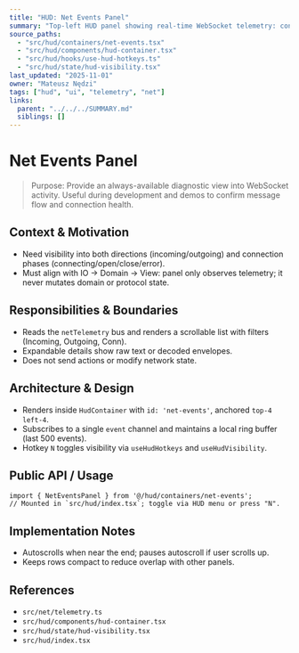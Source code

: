 ```yaml
---
title: "HUD: Net Events Panel"
summary: "Top-left HUD panel showing real-time WebSocket telemetry: connection lifecycle, incoming signals, and outgoing actions with filters and expandable details."
source_paths:
  - "src/hud/containers/net-events.tsx"
  - "src/hud/components/hud-container.tsx"
  - "src/hud/hooks/use-hud-hotkeys.ts"
  - "src/hud/state/hud-visibility.tsx"
last_updated: "2025-11-01"
owner: "Mateusz Nędzi"
tags: ["hud", "ui", "telemetry", "net"]
links:
  parent: "../../../SUMMARY.md"
  siblings: []
---
```


# Net Events Panel

> Purpose: Provide an always-available diagnostic view into WebSocket activity. Useful during development and demos to confirm message flow and connection health.

## Context & Motivation

- Need visibility into both directions (incoming/outgoing) and connection phases (connecting/open/close/error).
- Must align with IO → Domain → View: panel only observes telemetry; it never mutates domain or protocol state.

## Responsibilities & Boundaries

- Reads the `netTelemetry` bus and renders a scrollable list with filters (Incoming, Outgoing, Conn).
- Expandable details show raw text or decoded envelopes.
- Does not send actions or modify network state.

## Architecture & Design

- Renders inside `HudContainer` with `id: 'net-events'`, anchored `top-4 left-4`.
- Subscribes to a single `event` channel and maintains a local ring buffer (last 500 events).
- Hotkey `N` toggles visibility via `useHudHotkeys` and `useHudVisibility`.

## Public API / Usage

```tsx
import { NetEventsPanel } from '@/hud/containers/net-events';
// Mounted in `src/hud/index.tsx`; toggle via HUD menu or press "N".
```

## Implementation Notes

- Autoscrolls when near the end; pauses autoscroll if user scrolls up.
- Keeps rows compact to reduce overlap with other panels.

## References

- `src/net/telemetry.ts`
- `src/hud/components/hud-container.tsx`
- `src/hud/state/hud-visibility.tsx`
- `src/hud/index.tsx`


